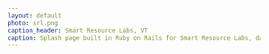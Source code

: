 ```yaml
---
layout: default
photo: srl.png
caption_header: Smart Resource Labs, VT
caption: Splash page built in Ruby on Rails for Smart Resource Labs, data company based in Burlington, Vermont.
---
```

